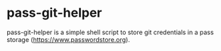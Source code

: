 # pass-git-helper
pass-git-helper is a simple shell script to store git credentials in a pass storage (https://www.passwordstore.org).
